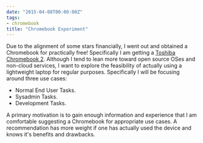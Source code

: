 ```yaml
---
date: "2015-04-08T00:00:00Z"
tags:
- chromebook
title: "Chromebook Experiment"
---
```


Due to the alignment of some stars financially, I went out and obtained a Chromebook for practically free!  Specifically I am getting a [Toshiba Chromebook 2](http://www.toshiba.com/us/computers/laptops/chromebook/cb30/CB35-B3340).  Although I tend to lean more toward open source OSes and non-cloud services, I want to explore the feasibility of actually using a lightweight laptop for regular purposes.  Specifically I will be focusing around three use cases:

  * Normal End User Tasks.  
  * Sysadmin Tasks.
  * Development Tasks.


A primary motivation is to gain enough information and experience that I am comfortable suggesting a Chromebook for appropriate use cases.  A recommendation has more weight if one has actually used the device and knows it's benefits and drawbacks.




